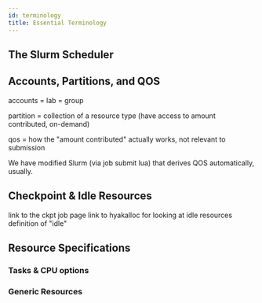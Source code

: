 ```yaml
---
id: terminology
title: Essential Terminology
---
```


## The Slurm Scheduler

## Accounts, Partitions, and QOS

accounts = lab = group

partition = collection of a resource type (have access to amount contributed, on-demand)

qos = how the "amount contributed" actually works, not relevant to submission

We have modified Slurm (via job submit lua) that derives QOS automatically, usually.

## Checkpoint & Idle Resources

link to the ckpt job page
link to hyakalloc for looking at idle resources
definition of "idle"

## Resource Specifications

### Tasks & CPU options

### Generic Resources
